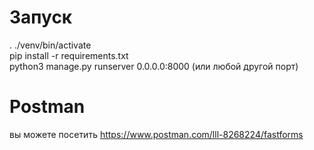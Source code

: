 Запуск
======
. ./venv/bin/activate<br>
pip install -r requirements.txt<br>
python3 manage.py runserver 0.0.0.0:8000 (или любой другой порт)<br>

Postman
======
вы можете посетить https://www.postman.com/lll-8268224/fastforms<br>



  

     
